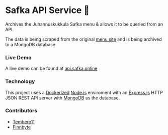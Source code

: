 # Safka API Service 🍔

Archives the Juhannuskukkula Safka menu & allows it to be queried from an API.

The data is being scraped from the original [menu site](https://www.turkuai.fi/turun-ammatti-instituutti/opiskelijalle/ruokailu-ja-ruokalistat/ruokalista-juhannuskukkula-topseli) and is being archived to a MongoDB database.

### Live Demo
A live demo can be found at [api.safka.online](https://api.safka.online/v1/menu)

### Technology

This project uses a [Dockerized](https://www.docker.com/) [Node.js](https://nodejs.org/) enviroment with an [Express.js](https://expressjs.com/)  HTTP JSON REST API server with [MongoDB](https://www.mongodb.com/) as the database.


### Contributors

* [Tembero11](https://github.com/Tembero11)
* [Finnbyte](https://github.com/Finnbyte)